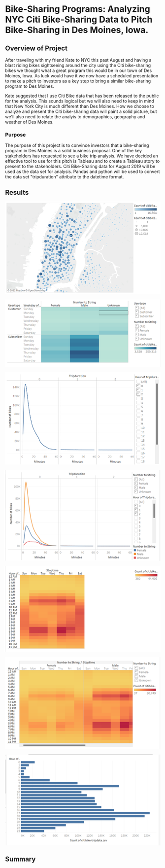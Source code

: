 # Bike-Sharing Programs:  Analyzing NYC Citi Bike-Sharing Data to Pitch Bike-Sharing in Des Moines, Iowa. 

## Overview of Project
After traveling with my friend Kate to NYC this past August and having a blast riding bikes sightseeing around the city using the Citi bike-sharing bikes we thought what a great program this would be in our town of Des Moines, Iowa.  As luck would have it we now have a scheduled presentation to make a pitch to investors as a key step to bring a similar bike-sharing program to Des Moines.  

Kate suggested that I use Citi Bike data that has been released to the public for the analysis.  This sounds logical but we will also need to keep in mind that New York City is much different than Des Moines.  How we choose to analyze and present the Citi bike-sharing data will paint a solid picture, but we'll also need to relate the analyis to demographics, geography and weather of Des Moines. 

### Purpose
The purpose of this project is to convince investors that a bike-sharing program in Des Moines is a solid business proposal.  One of the key stakeholders has requested to see a bike trip analysis.  We have decided an effective tool to use for this pitch is Tableau and to create a Tableau story to present to the stakeholders.  Citi Bike-Sharing data for August 2019 will be used as the data set for analysis.  Pandas and python will be used to convert the data set "tripduration" attribute to the datetime format.

## Results

![NYC_Start_Map](https://raw.githubusercontent.com/JBro-Birds/bikesharing/master/support_images/NYC_Start_Map.png)

![Customer_Vs_Subscriber](https://raw.githubusercontent.com/JBro-Birds/bikesharing/master/support_images/Customer_Vs_Subscriber.png)

![Trip_Duration](https://raw.githubusercontent.com/JBro-Birds/bikesharing/master/support_images/Trip_Duration.png)

![Trip_Duration_byGender](https://raw.githubusercontent.com/JBro-Birds/bikesharing/master/support_images/Trip_Duration_byGender.png)

![Hours_Operations](https://raw.githubusercontent.com/JBro-Birds/bikesharing/master/support_images/Hours_Operations.png)

![Hours_Operations_Gender](https://raw.githubusercontent.com/JBro-Birds/bikesharing/master/support_images/Hours_Operations_Gender.png)

![Number_Trips](https://raw.githubusercontent.com/JBro-Birds/bikesharing/master/support_images/Number_Trips.png)

## Summary
